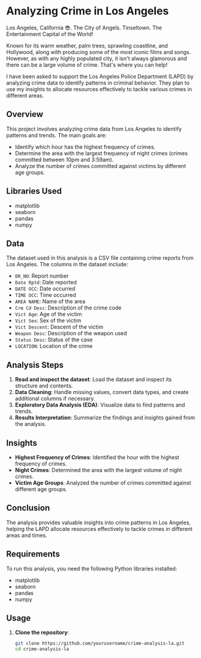 # Analyzing Crime in Los Angeles

Los Angeles, California 😎. The City of Angels. Tinseltown. The Entertainment Capital of the World!

Known for its warm weather, palm trees, sprawling coastline, and Hollywood, along with producing some of the most iconic films and songs. However, as with any highly populated city, it isn't always glamorous and there can be a large volume of crime. That's where you can help!

I have been asked to support the Los Angeles Police Department (LAPD) by analyzing crime data to identify patterns in criminal behavior. They plan to use my insights to allocate resources effectively to tackle various crimes in different areas.

## Overview

This project involves analyzing crime data from Los Angeles to identify patterns and trends. The main goals are:
- Identify which hour has the highest frequency of crimes.
- Determine the area with the largest frequency of night crimes (crimes committed between 10pm and 3:59am).
- Analyze the number of crimes committed against victims by different age groups.

## Libraries Used

- matplotlib
- seaborn
- pandas
- numpy

## Data

The dataset used in this analysis is a CSV file containing crime reports from Los Angeles. The columns in the dataset include:

- `DR_NO`: Report number
- `Date Rptd`: Date reported
- `DATE OCC`: Date occurred
- `TIME OCC`: Time occurred
- `AREA NAME`: Name of the area
- `Crm Cd Desc`: Description of the crime code
- `Vict Age`: Age of the victim
- `Vict Sex`: Sex of the victim
- `Vict Descent`: Descent of the victim
- `Weapon Desc`: Description of the weapon used
- `Status Desc`: Status of the case
- `LOCATION`: Location of the crime

## Analysis Steps

1. **Read and inspect the dataset**: Load the dataset and inspect its structure and contents.
2. **Data Cleaning**: Handle missing values, convert data types, and create additional columns if necessary.
3. **Exploratory Data Analysis (EDA)**: Visualize data to find patterns and trends.
4. **Results Interpretation**: Summarize the findings and insights gained from the analysis.

## Insights

- **Highest Frequency of Crimes**: Identified the hour with the highest frequency of crimes.
- **Night Crimes**: Determined the area with the largest volume of night crimes.
- **Victim Age Groups**: Analyzed the number of crimes committed against different age groups.

## Conclusion

The analysis provides valuable insights into crime patterns in Los Angeles, helping the LAPD allocate resources effectively to tackle crimes in different areas and times.

## Requirements

To run this analysis, you need the following Python libraries installed:

- matplotlib
- seaborn
- pandas
- numpy

## Usage

1. **Clone the repository**:

   ```sh
   git clone https://github.com/yourusername/crime-analysis-la.git
   cd crime-analysis-la

